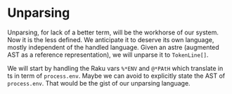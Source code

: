 # Unparsing

Unparsing, for lack of a better term, will be the workhorse of our system. Now
it is the less defined. We anticipate it to deserve its own language, mostly
independent of the handled language. Given an astre (augmented AST as a
reference representation), we will unparse it to `TokenLine[]`.

We will start by handling the Raku vars `%*ENV` and `@*PAtH` which translate in
ts in term of `process.env`. Maybe we can avoid to explicitly state the AST of
`process.env`. That would be the gist of our unparsing language.

